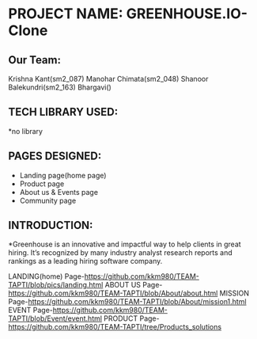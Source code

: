 # PROJECT NAME: GREENHOUSE.IO-Clone

## Our Team:
Krishna Kant(sm2_087)
Manohar Chimata(sm2_048)
Shanoor Balekundri(sm2_163)
Bhargavi()

## TECH LIBRARY USED:
*no library
## PAGES DESIGNED:
* Landing page(home page)
* Product page
* About us & Events page
* Community page

## INTRODUCTION:
*Greenhouse is an innovative and impactful way to help clients in great hiring.
It’s recognized by many industry analyst research reports and rankings as a leading hiring software company.

LANDING(home) Page-https://github.com/kkm980/TEAM-TAPTI/blob/pics/landing.html
ABOUT US Page-https://github.com/kkm980/TEAM-TAPTI/blob/About/about.html
MISSION Page-https://github.com/kkm980/TEAM-TAPTI/blob/About/mission1.html
EVENT Page-https://github.com/kkm980/TEAM-TAPTI/blob/Event/event.html
PRODUCT Page-https://github.com/kkm980/TEAM-TAPTI/tree/Products_solutions
